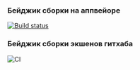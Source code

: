 ### Бейджик сборки на аппвейоре

[![Build status](https://ci.appveyor.com/api/projects/status/bqgu0es0ryy567fi?svg=true)](https://ci.appveyor.com/project/Sinsl/example-testing-e2e)


### Бейджик сборки экшенов гитхаба

![CI](https://github.com/Sinsl/example-testing-e2e/actions/workflows/web.yml/badge.svg)
